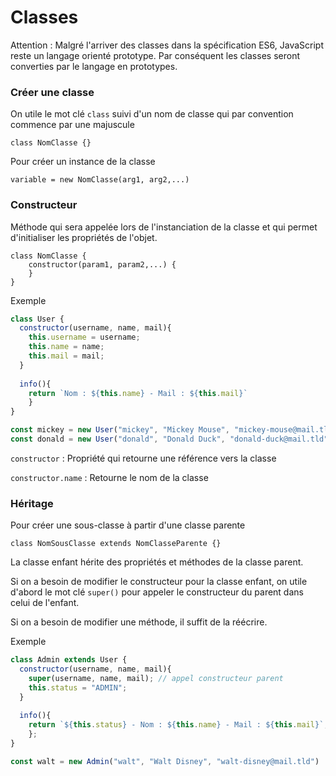 # Classes 

Attention : Malgré l'arriver des classes dans la spécification ES6, JavaScript reste un langage orienté prototype. Par conséquent les classes seront converties par le langage en prototypes.

### Créer une classe

On utile le mot clé `class` suivi d'un nom de classe qui par convention commence par une majuscule

```
class NomClasse {}
```

Pour créer un instance de la classe

```
variable = new NomClasse(arg1, arg2,...)
```

### Constructeur

Méthode qui sera appelée lors de l'instanciation de la classe et qui permet d'initialiser les propriétés de l'objet.

```
class NomClasse {
	constructor(param1, param2,...) {
	}
}
```

Exemple

```jsx
class User {
  constructor(username, name, mail){
    this.username = username;
    this.name = name;
    this.mail = mail;
  }
  
  info(){
    return `Nom : ${this.name} - Mail : ${this.mail}`
	}
}

const mickey = new User("mickey", "Mickey Mouse", "mickey-mouse@mail.tld");
const donald = new User("donald", "Donald Duck", "donald-duck@mail.tld");
```

 `constructor` : Propriété qui retourne une référence vers la classe

`constructor.name` : Retourne le nom de la classe

### Héritage

Pour créer une sous-classe à partir d'une classe parente

```
class NomSousClasse extends NomClasseParente {}
```

La classe enfant hérite des propriétés et méthodes de la classe parent.

Si on a besoin de modifier le constructeur pour la classe enfant, on utile d'abord le mot clé `super()` pour appeler le constructeur du parent dans celui de l'enfant.

Si on a besoin de modifier une méthode, il suffit de la réécrire.

Exemple

```jsx
class Admin extends User {
  constructor(username, name, mail){
    super(username, name, mail); // appel constructeur parent
    this.status = "ADMIN";
  }
  
  info(){
    return `${this.status} - Nom : ${this.name} - Mail : ${this.mail}`;
	};
}

const walt = new Admin("walt", "Walt Disney", "walt-disney@mail.tld")
```
